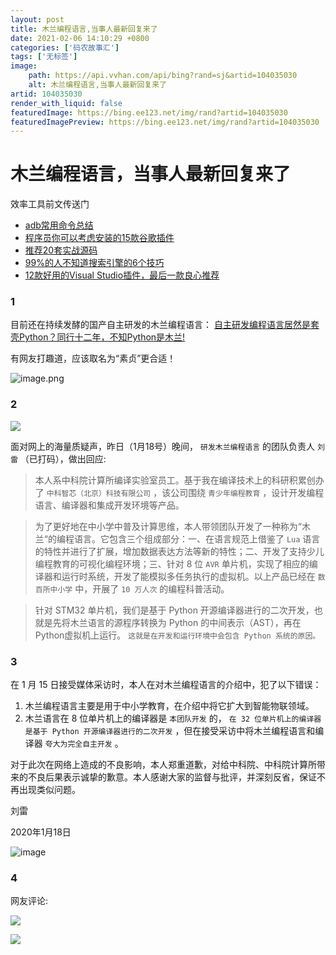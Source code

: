 ```yaml
---
layout: post
title: 木兰编程语言,当事人最新回复来了
date: 2021-02-06 14:10:29 +0800
categories: ['码农故事汇']
tags: ['无标签']
image:
    path: https://api.vvhan.com/api/bing?rand=sj&artid=104035030
    alt: 木兰编程语言,当事人最新回复来了
artid: 104035030
render_with_liquid: false
featuredImage: https://bing.ee123.net/img/rand?artid=104035030
featuredImagePreview: https://bing.ee123.net/img/rand?artid=104035030
---
```


# 木兰编程语言，当事人最新回复来了

效率工具前文传送门

* [adb常用命令总结](https://zhanglin.blog.csdn.net/article/details/78024814)
* [程序员你可以考虑安装的15款谷歌插件](https://zhanglin.blog.csdn.net/article/details/102537350)
* [推荐20套实战源码](https://mp.weixin.qq.com/s/hhKJiDOyy1oLw5tZNl4qpQ)
* [99%的人不知道搜索引擎的6个技巧](https://zhanglin.blog.csdn.net/article/details/103268254)
* [12款好用的Visual Studio插件，最后一款良心推荐](https://zhanglin.blog.csdn.net/article/details/103735669)

### 1

目前还在持续发酵的国产自主研发的木兰编程语言：
[自主研发编程语言居然是套壳Python？同行十二年，不知Python是木兰!](https://www.jianshu.com/p/b68fbba4d892)

有网友打趣道，应该取名为“素贞”更合适！
  
![image.png](https://i-blog.csdnimg.cn/blog_migrate/74aea97b9a44028b4451e22708d53152.png)

### 2

![](https://i-blog.csdnimg.cn/blog_migrate/2a6c2274c75abe028ca648439b650db9.png)

面对网上的海量质疑声，昨日（1月18号）晚间，
`研发木兰编程语言`
的团队负责人
`刘雷`
（已打码），做出回应:

> 本人系中科院计算所编译实验室员工。基于我在编译技术上的科研积累创办了
> `中科智芯（北京）科技有限公司`
> ，该公司围绕
> `青少年编程教育`
> ，设计开发编程语言、编译器和集成开发环境等产品。

> 为了更好地在中小学中普及计算思维，本人带领团队开发了一种称为“木兰“的编程语言。它包含三个组成部分：一、在语言规范上借鉴了
> `Lua`
> 语言的特性并进行了扩展，增加数据表达方法等新的特性；二、开发了支持少儿编程教育的可视化编程环境；三、针对 8 位
> `AVR`
> 单片机，实现了相应的编译器和运行时系统，开发了能模拟多任务执行的虚拟机。以上产品已经在
> `数百所中小学`
> 中，开展了
> `10 万人次`
> 的编程科普活动。

> 针对 STM32 单片机，我们是基于 Python 开源编译器进行的二次开发，也就是先将木兰语言的源程序转换为 Python 的中间表示（AST），再在Python虚拟机上运行。
> `这就是在开发和运行环境中会包含 Python 系统的原因。`

### 3

在 1 月 15 日接受媒体采访时，本人在对木兰编程语言的介绍中，犯了以下错误：

1. 木兰编程语言主要是用于中小学教育，在介绍中将它扩大到智能物联领域。
2. 木兰语言在 8 位单片机上的编译器是
   `本团队开发`
   的，
   `在 32 位单片机上的编译器是基于 Python 开源编译器进行的二次开发`
   ，但在接受采访中将木兰编程语言和编译器
   `夸大为完全自主开发`
   。

对于此次在网络上造成的不良影响，本人郑重道歉，对给中科院、中科院计算所带来的不良后果表示诚挚的歉意。本人感谢大家的监督与批评，并深刻反省，保证不再出现类似问题。

刘雷
  
  
2020年1月18日
  
![image](https://i-blog.csdnimg.cn/blog_migrate/e33f154ee9421bc3544a675921504133.png)

### 4

网友评论:
  
![](https://i-blog.csdnimg.cn/blog_migrate/9a32e6c321eb7a2749eda1b9c248751f.png)

![](https://i-blog.csdnimg.cn/blog_migrate/45172eefd5611a87dfa334bd93b40227.png)